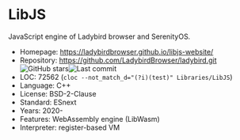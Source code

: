 # LibJS

JavaScript engine of Ladybird browser and SerenityOS.

* Homepage:    https://ladybirdbrowser.github.io/libjs-website/
* Repository:  https://github.com/LadybirdBrowser/ladybird.git <img src="https://img.shields.io/github/stars/LadybirdBrowser/ladybird?label=&style=flat-square" alt="GitHub stars" title="GitHub stars"><img src="https://img.shields.io/github/last-commit/LadybirdBrowser/ladybird?label=&style=flat-square" alt="Last commit" title="Last commit">
* LOC:         72562 (`cloc --not_match_d="(?i)(test)" Libraries/LibJS`)
* Language:    C++
* License:     BSD-2-Clause
* Standard:    ESnext
* Years:       2020-
* Features:    WebAssembly engine (LibWasm)
* Interpreter: register-based VM
